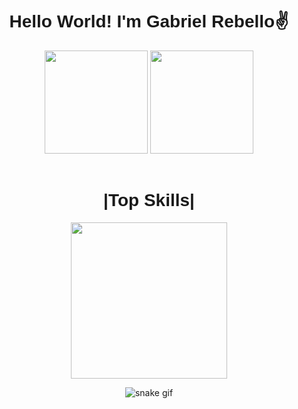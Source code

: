 <h1 align="center" style="font-family: Sans-serif"> Hello World! I'm Gabriel Rebello✌️ </h1>

<div style="display: block" align="Center">
    <img height="165em" src="https://github-readme-stats.vercel.app/api?username=Reb3llo&theme=codeSTACKr&show_icons=true"/>
    <img height="165em" src="https://github-readme-stats.vercel.app/api/top-langs/?username=Reb3llo&theme=codeSTACKr&show_icons=true"/>
<div>

<br>

<div align="Center">
    <div style="display: flex-box">
        <h1 align="center" style="font-family: Sans-serif">|Top Skills|</h1>
        <img width="250px" src="https://skillicons.dev/icons?i=bash,css,html,linux,py,php&theme=light&perline=3" />
    </div>
</div>

![snake gif](https://github.com/Reb3llo/Reb3llo/blob/output/github-contribution-grid-snake.svg)
